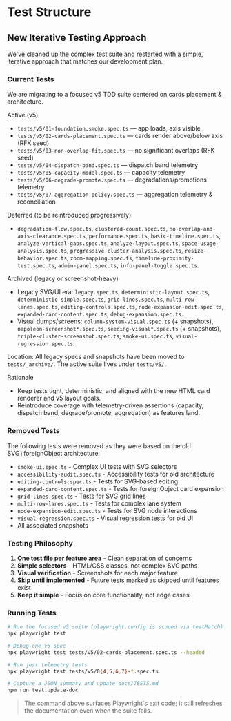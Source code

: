 # Test Structure

## New Iterative Testing Approach

We've cleaned up the complex test suite and restarted with a simple, iterative approach that matches our development plan.

### Current Tests

We are migrating to a focused v5 TDD suite centered on cards placement & architecture.

Active (v5)
- `tests/v5/01-foundation.smoke.spec.ts` — app loads, axis visible
- `tests/v5/02-cards-placement.spec.ts` — cards render above/below axis (RFK seed)
- `tests/v5/03-non-overlap-fit.spec.ts` — no significant overlaps (RFK seed)
- `tests/v5/04-dispatch-band.spec.ts` — dispatch band telemetry
- `tests/v5/05-capacity-model.spec.ts` — capacity telemetry
- `tests/v5/06-degrade-promote.spec.ts` — degradations/promotions telemetry
- `tests/v5/07-aggregation-policy.spec.ts` — aggregation telemetry & reconciliation

Deferred (to be reintroduced progressively)
- `degradation-flow.spec.ts`, `clustered-count.spec.ts`, `no-overlap-and-axis-clearance.spec.ts`, `performance.spec.ts`, `basic-timeline.spec.ts`,
  `analyze-vertical-gaps.spec.ts`, `analyze-layout.spec.ts`, `space-usage-analysis.spec.ts`, `progressive-cluster-analysis.spec.ts`,
  `resize-behavior.spec.ts`, `zoom-mapping.spec.ts`, `timeline-proximity-test.spec.ts`, `admin-panel.spec.ts`, `info-panel-toggle.spec.ts`.

Archived (legacy or screenshot-heavy)
- Legacy SVG/UI era: `legacy.spec.ts`, `deterministic-layout.spec.ts`, `deterministic-simple.spec.ts`, `grid-lines.spec.ts`, `multi-row-lanes.spec.ts`,
  `editing-controls.spec.ts`, `node-expansion-edit.spec.ts`, `expanded-card-content.spec.ts`, `debug-expansion.spec.ts`.
- Visual dumps/screens: `column-system-visual.spec.ts` (+ snapshots), `napoleon-screenshot*.spec.ts`, `seeding-visual*.spec.ts` (+ snapshots),
  `triple-cluster-screenshot.spec.ts`, `smoke-ui.spec.ts`, `visual-regression.spec.ts`.

Location: All legacy specs and snapshots have been moved to `tests/_archive/`. The active suite lives under `tests/v5/`.

Rationale
- Keep tests tight, deterministic, and aligned with the new HTML card renderer and v5 layout goals.
- Reintroduce coverage with telemetry-driven assertions (capacity, dispatch band, degrade/promote, aggregation) as features land.

### Removed Tests

The following tests were removed as they were based on the old SVG+foreignObject architecture:
- `smoke-ui.spec.ts` - Complex UI tests with SVG selectors
- `accessibility-audit.spec.ts` - Accessibility tests for old architecture
- `editing-controls.spec.ts` - Tests for SVG-based editing
- `expanded-card-content.spec.ts` - Tests for foreignObject card expansion
- `grid-lines.spec.ts` - Tests for SVG grid lines
- `multi-row-lanes.spec.ts` - Tests for complex lane system
- `node-expansion-edit.spec.ts` - Tests for SVG node interactions
- `visual-regression.spec.ts` - Visual regression tests for old UI
- All associated snapshots

### Testing Philosophy

1. **One test file per feature area** - Clean separation of concerns
2. **Simple selectors** - HTML/CSS classes, not complex SVG paths
3. **Visual verification** - Screenshots for each major feature
4. **Skip until implemented** - Future tests marked as skipped until features exist
5. **Keep it simple** - Focus on core functionality, not edge cases

### Running Tests

```bash
# Run the focused v5 suite (playwright.config is scoped via testMatch)
npx playwright test

# Debug one v5 spec
npx playwright test tests/v5/02-cards-placement.spec.ts --headed

# Run just telemetry tests
npx playwright test tests/v5/0{4,5,6,7}-*.spec.ts

# Capture a JSON summary and update docs/TESTS.md
npm run test:update-doc
```

> The command above surfaces Playwright's exit code; it still refreshes the documentation even when the suite fails.